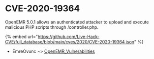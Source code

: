 # CVE-2020-19364

OpenEMR 5.0.1 allows an authenticated attacker to upload and execute malicious PHP scripts through /controller.php.

{% embed url="https://github.com/Live-Hack-CVE/full_database/blob/main/cves/2020/CVE-2020-19364.json" %}


* EmreOvunc ~> [OpenEMR_Vulnerabilities](https://www.alice-snow.ru/2020/database/cve-2020-19364/openemr_vulnerabilities-emreovunc)